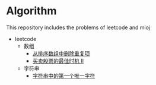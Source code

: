 # Algorithm
This repository includes the problems of leetcode and mioj
- leetcode
  - 数组
    - [从排序数组中删除重复项](./leetcode/从排序数组中删除重复项.md)
    - [买卖股票的最佳时机 II](./leetcode/买卖股票的最佳时机II.md)
  - 字符串
    - [字符串中的第一个唯一字符](./leetcode/字符串中的第一个唯一字符.md)

